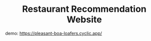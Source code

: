 <center><h1>Restaurant Recommendation Website</h1></center>

demo: https://pleasant-boa-loafers.cyclic.app/

